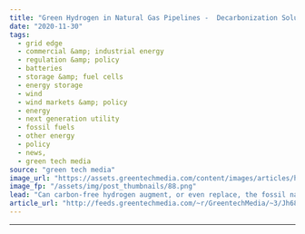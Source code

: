 ```yaml
---
title: "Green Hydrogen in Natural Gas Pipelines -  Decarbonization Solution or Pipe Dream?"
date: "2020-11-30"
tags: 
  - grid edge
  - commercial &amp; industrial energy
  - regulation &amp; policy
  - batteries
  - storage &amp; fuel cells
  - energy storage
  - wind
  - wind markets &amp; policy
  - energy
  - next generation utility
  - fossil fuels
  - other energy
  - policy
  - news,
  - green tech media
source: "green tech media"
image_url: "https://assets.greentechmedia.com/content/images/articles/hydrogen_pipeline_refinery_xl.jpg"
image_fp: "/assets/img/post_thumbnails/88.png"
lead: "Can carbon-free hydrogen augment, or even replace, the fossil natural gas running through pipelines to fuel furnaces, boilers, stoves and other building applications today? Or will the effort get bogged down in challenges related to pipeline safety a ..."
article_url: "http://feeds.greentechmedia.com/~r/GreentechMedia/~3/Jh68j2kYRas/green-hydrogen-in-natural-gas-pipelines-decarbonization-solution-or-pipe-dream"
---
```


---
